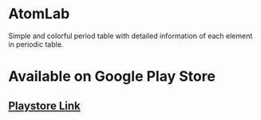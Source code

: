 # AtomLab
Simple and colorful period table with detailed information of each element in periodic table.

# Available on Google Play Store
## [Playstore Link](https://play.google.com/store/apps/details?id=com.manthankhandale.atomlab)
